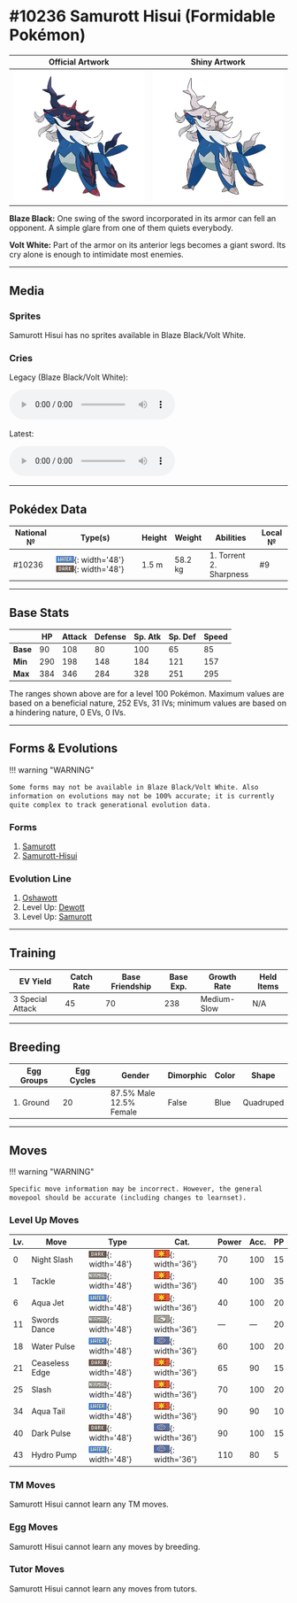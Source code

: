 # #10236 Samurott Hisui (Formidable Pokémon)

| Official Artwork | Shiny Artwork |
| --- | --- |
| ![Official Artwork](https://raw.githubusercontent.com/PokeAPI/sprites/master/sprites/pokemon/other/official-artwork/10236.png) | ![Shiny Artwork](https://raw.githubusercontent.com/PokeAPI/sprites/master/sprites/pokemon/other/official-artwork/shiny/10236.png) |

**Blaze Black:** One swing of the sword incorporated in its armor can fell an opponent. A simple glare from one of them quiets everybody.

**Volt White:** Part of the armor on its anterior legs becomes a giant sword. Its cry alone is enough to intimidate most enemies.

---

## Media

### Sprites

Samurott Hisui has no sprites available in Blaze Black/Volt White.

### Cries

Legacy (Blaze Black/Volt White):
<p><audio controls>
  <source src="None" type="audio/ogg">
  Your browser does not support the audio element.
</audio></p>

Latest:
<p><audio controls>
  <source src="https://raw.githubusercontent.com/PokeAPI/cries/main/cries/pokemon/latest/10236.ogg" type="audio/ogg">
  Your browser does not support the audio element.
</audio></p>

---

## Pokédex Data

| National № | Type(s) | Height | Weight | Abilities | Local № |
|------------|---------|--------|--------|-----------|---------|
| #10236 | ![water](../assets/types/water.png){: width='48'} ![dark](../assets/types/dark.png){: width='48'} | 1.5 m | 58.2 kg | 1. Torrent<br>2. Sharpness | #9 |

---

## Base Stats
|   | HP | Attack | Defense | Sp. Atk | Sp. Def | Speed |
|---|----|--------|---------|---------|---------|-------|
| **Base** | 90 | 108 | 80 | 100 | 65 | 85 |
| **Min** | 290 | 198 | 148 | 184 | 121 | 157 |
| **Max** | 384 | 346 | 284 | 328 | 251 | 295 |

The ranges shown above are for a level 100 Pokémon. Maximum values are based on a beneficial nature, 252 EVs, 31 IVs; minimum values are based on a hindering nature, 0 EVs, 0 IVs.

---

## Forms & Evolutions

!!! warning "WARNING"

    Some forms may not be available in Blaze Black/Volt White. Also information on evolutions may not be 100% accurate; it is currently quite complex to track generational evolution data.

### Forms

1. [Samurott](samurott.md/)
2. [Samurott-Hisui](samurott-hisui.md/)

### Evolution Line

1. [Oshawott](oshawott.md/)
1. Level Up: [Dewott](dewott.md/)
1. Level Up: [Samurott](samurott.md/)

---

## Training

| EV Yield | Catch Rate | Base Friendship | Base Exp. | Growth Rate | Held Items |
|----------|------------|-----------------|-----------|-------------|------------|
| 3 Special Attack | 45 | 70 | 238 | Medium-Slow | N/A |

---

## Breeding

| Egg Groups | Egg Cycles | Gender | Dimorphic | Color | Shape |
|------------|------------|--------|-----------|-------|-------|
| 1. Ground | 20 | 87.5% Male<br>12.5% Female | False | Blue | Quadruped |

---

## Moves

!!! warning "WARNING"

    Specific move information may be incorrect. However, the general movepool should be accurate (including changes to learnset).

### Level Up Moves

| Lv. | Move | Type | Cat. | Power | Acc. | PP |
|-----|------|------|------|-------|------|----|
| 0 | Night Slash | ![dark](../assets/types/dark.png){: width='48'} | ![physical](../assets/move_category/physical.png){: width='36'} | 70 | 100 | 15 |
| 1 | Tackle | ![normal](../assets/types/normal.png){: width='48'} | ![physical](../assets/move_category/physical.png){: width='36'} | 40 | 100 | 35 |
| 6 | Aqua Jet | ![water](../assets/types/water.png){: width='48'} | ![physical](../assets/move_category/physical.png){: width='36'} | 40 | 100 | 20 |
| 11 | Swords Dance | ![normal](../assets/types/normal.png){: width='48'} | ![status](../assets/move_category/status.png){: width='36'} | — | — | 20 |
| 18 | Water Pulse | ![water](../assets/types/water.png){: width='48'} | ![special](../assets/move_category/special.png){: width='36'} | 60 | 100 | 20 |
| 21 | Ceaseless Edge | ![dark](../assets/types/dark.png){: width='48'} | ![physical](../assets/move_category/physical.png){: width='36'} | 65 | 90 | 15 |
| 25 | Slash | ![normal](../assets/types/normal.png){: width='48'} | ![physical](../assets/move_category/physical.png){: width='36'} | 70 | 100 | 20 |
| 34 | Aqua Tail | ![water](../assets/types/water.png){: width='48'} | ![physical](../assets/move_category/physical.png){: width='36'} | 90 | 90 | 10 |
| 40 | Dark Pulse | ![dark](../assets/types/dark.png){: width='48'} | ![special](../assets/move_category/special.png){: width='36'} | 90 | 100 | 15 |
| 43 | Hydro Pump | ![water](../assets/types/water.png){: width='48'} | ![special](../assets/move_category/special.png){: width='36'} | 110 | 80 | 5 |

### TM Moves

Samurott Hisui cannot learn any TM moves.

### Egg Moves

Samurott Hisui cannot learn any moves by breeding.

### Tutor Moves

Samurott Hisui cannot learn any moves from tutors.

